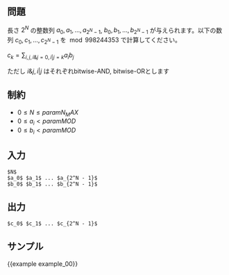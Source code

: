 問題
---------

長さ $2^N$ の整数列 $a_0, a_1, \dots, a_{2^N - 1}$, $b_0, b_1, \dots, b_{2^N - 1}$ が与えられます。以下の数列 $c_0, c_1, \dots, c_{2^N - 1}$ を $\bmod 998244353$ で計算してください。

$c_k = \sum_{i, j, i \& j = 0, i | j = k} a_i b_j$

ただし $i \& j, i | j$ はそれぞれbitwise-AND, bitwise-ORとします


制約
---------

- $0 \leq N \leq {{param N_MAX}}$
- $0 \leq a_i < {{param MOD}}$
- $0 \leq b_i < {{param MOD}}$


入力
---------

```
$N$
$a_0$ $a_1$ ... $a_{2^N - 1}$
$b_0$ $b_1$ ... $b_{2^N - 1}$
```

出力
---------

```
$c_0$ $c_1$ ... $c_{2^N - 1}$
```

サンプル
---------

{{example example_00}}
